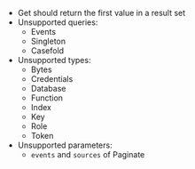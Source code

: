 - Get should return the first value in a result set
- Unsupported queries:
  - Events
  - Singleton
  - Casefold
- Unsupported types:
  - Bytes
  - Credentials
  - Database
  - Function
  - Index
  - Key
  - Role
  - Token
- Unsupported parameters:
  - `events` and `sources` of Paginate
